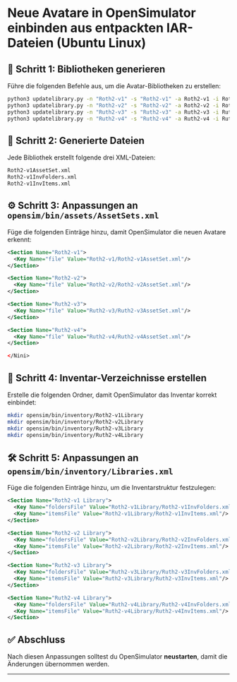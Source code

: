 # Neue Avatare in OpenSimulator einbinden aus entpackten IAR-Dateien (Ubuntu Linux)

## 📌 Schritt 1: Bibliotheken generieren
Führe die folgenden Befehle aus, um die Avatar-Bibliotheken zu erstellen:

```bash
python3 updatelibrary.py -n "Roth2-v1" -s "Roth2-v1" -a Roth2-v1 -i Roth2-v1
python3 updatelibrary.py -n "Roth2-v2" -s "Roth2-v2" -a Roth2-v2 -i Roth2-v2
python3 updatelibrary.py -n "Ruth2-v3" -s "Ruth2-v3" -a Ruth2-v3 -i Ruth2-v3
python3 updatelibrary.py -n "Ruth2-v4" -s "Ruth2-v4" -a Ruth2-v4 -i Ruth2-v4
```

## 📂 Schritt 2: Generierte Dateien
Jede Bibliothek erstellt folgende drei XML-Dateien:

```bash
Roth2-v1AssetSet.xml
Roth2-v1InvFolders.xml
Roth2-v1InvItems.xml
```

## ⚙️ Schritt 3: Anpassungen an `opensim/bin/assets/AssetSets.xml`
Füge die folgenden Einträge hinzu, damit OpenSimulator die neuen Avatare erkennt:

```xml
<Section Name="Roth2-v1">
  <Key Name="file" Value="Roth2-v1/Roth2-v1AssetSet.xml"/>
</Section>

<Section Name="Roth2-v2">
  <Key Name="file" Value="Roth2-v2/Roth2-v2AssetSet.xml"/>
</Section>

<Section Name="Ruth2-v3">
  <Key Name="file" Value="Ruth2-v3/Ruth2-v3AssetSet.xml"/>
</Section>

<Section Name="Ruth2-v4">
  <Key Name="file" Value="Ruth2-v4/Ruth2-v4AssetSet.xml"/>
</Section>

</Nini>
```

## 📁 Schritt 4: Inventar-Verzeichnisse erstellen
Erstelle die folgenden Ordner, damit OpenSimulator das Inventar korrekt einbindet:

```bash
mkdir opensim/bin/inventory/Roth2-v1Library
mkdir opensim/bin/inventory/Roth2-v2Library
mkdir opensim/bin/inventory/Ruth2-v3Library
mkdir opensim/bin/inventory/Ruth2-v4Library
```

## 🛠️ Schritt 5: Anpassungen an `opensim/bin/inventory/Libraries.xml`
Füge die folgenden Einträge hinzu, um die Inventarstruktur festzulegen:

```xml
<Section Name="Roth2-v1 Library">
  <Key Name="foldersFile" Value="Roth2-v1Library/Roth2-v1InvFolders.xml"/>
  <Key Name="itemsFile" Value="Roth2-v1Library/Roth2-v1InvItems.xml"/>
</Section>

<Section Name="Roth2-v2 Library">
  <Key Name="foldersFile" Value="Roth2-v2Library/Roth2-v2InvFolders.xml"/>
  <Key Name="itemsFile" Value="Roth2-v2Library/Roth2-v2InvItems.xml"/>
</Section>

<Section Name="Ruth2-v3 Library">
  <Key Name="foldersFile" Value="Ruth2-v3Library/Ruth2-v3InvFolders.xml"/>
  <Key Name="itemsFile" Value="Ruth2-v3Library/Ruth2-v3InvItems.xml"/>
</Section>

<Section Name="Ruth2-v4 Library">
  <Key Name="foldersFile" Value="Ruth2-v4Library/Ruth2-v4InvFolders.xml"/>
  <Key Name="itemsFile" Value="Ruth2-v4Library/Ruth2-v4InvItems.xml"/>
</Section>
```

## ✅ Abschluss
Nach diesen Anpassungen solltest du OpenSimulator **neustarten**, damit die Änderungen übernommen werden.

---
